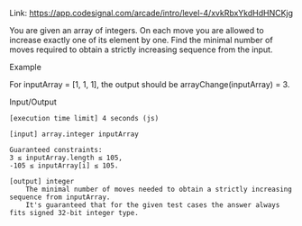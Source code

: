 Link: https://app.codesignal.com/arcade/intro/level-4/xvkRbxYkdHdHNCKjg

You are given an array of integers. On each move you are allowed to increase exactly one of its element by one. Find the minimal number of moves required to obtain a strictly increasing sequence from the input.

Example

For inputArray = [1, 1, 1], the output should be
arrayChange(inputArray) = 3.

Input/Output

    [execution time limit] 4 seconds (js)

    [input] array.integer inputArray

    Guaranteed constraints:
    3 ≤ inputArray.length ≤ 105,
    -105 ≤ inputArray[i] ≤ 105.

    [output] integer
        The minimal number of moves needed to obtain a strictly increasing sequence from inputArray.
        It's guaranteed that for the given test cases the answer always fits signed 32-bit integer type.
